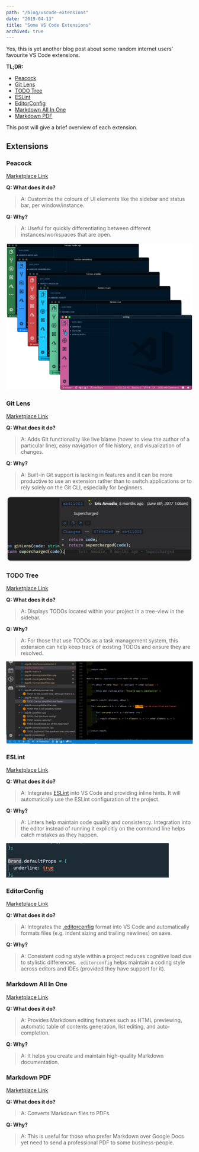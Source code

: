 ```yaml
---
path: "/blog/vscode-extensions"
date: "2019-04-13"
title: "Some VS Code Extensions"
archived: true
---
```


Yes, this is yet another blog post about some random internet users'
favourite VS Code extensions.

<!-- end -->

**TL;DR:**

  * [Peacock](#peacock)
  * [Git Lens](#git-lens)
  * [TODO Tree](#todo-tree)
  * [ESLint](#eslint)
  * [EditorConfig](#editorconfig)
  * [Markdown All In One](#markdown-all-in-one)
  * [Markdown PDF](#markdown-pdf)

This post will give a brief overview of each extension.

## Extensions

### Peacock

[Marketplace Link](https://marketplace.visualstudio.com/items?itemName=johnpapa.vscode-peacock)

**Q: What does it do?**
> A: Customize the colours of UI elements like the sidebar and status bar, per window/instance.

**Q: Why?**
> A: Useful for quickly differentiating between different instances/workspaces that are open.

![Peacock](./_images/peacock.png)

### Git Lens

[Marketplace Link](https://marketplace.visualstudio.com/items?itemName=eamodio.gitlens)

**Q: What does it do?**
> A: Adds Git functionality like live blame (hover to view the author of a particular line),
easy navigation of file history, and visualization of changes.

**Q: Why?**
> A: Built-in Git support is lacking in features and it can be more productive to use an extension rather
than to switch applications or to rely solely on the Git CLI, especially for beginners.

![Git Lens](./_images/git-lens.png)

### TODO Tree

[Marketplace Link](https://marketplace.visualstudio.com/items?itemName=Gruntfuggly.todo-tree)

**Q: What does it do?**
> A: Displays TODOs located within your project in a tree-view in the sidebar.

**Q: Why?**
> A: For those that use TODOs as a task management system, this extension can help keep track
of existing TODOs and ensure they are resolved.

![TODO Tree](./_images/todo-tree.png)

### ESLint

[Marketplace Link](https://marketplace.visualstudio.com/items?itemName=dbaeumer.vscode-eslint)

**Q: What does it do?**
> A: Integrates [ESLint](https://eslint.org) into VS Code and providing inline hints. It will automatically
use the ESLint configuration of the project.

**Q: Why?**
> A: Linters help maintain code quality and consistency. Integration into the editor instead of running
it explicitly on the command line helps catch mistakes as they happen.

![ESLint](./_images/eslint.png)

### EditorConfig

[Marketplace Link](https://marketplace.visualstudio.com/items?itemName=EditorConfig.EditorConfig)

**Q: What does it do?**
> A: Integrates the [.editorconfig](https://editorconfig.org/) format into VS Code and automatically
formats files (e.g. indent sizing and trailing newlines) on save.

**Q: Why?**
> A: Consistent coding style within a project reduces cognitive load due to stylistic differences.
`.editorconfig` helps maintain a coding style across editors and IDEs (provided they have support for it).

### Markdown All In One

[Marketplace Link](https://marketplace.visualstudio.com/items?itemName=yzhang.markdown-all-in-one)

**Q: What does it do?**
> A: Provides Markdown editing features such as HTML previewing, automatic table of contents generation,
list editing, and auto-completion.

**Q: Why?**
> A: It helps you create and maintain high-quality Markdown documentation.

### Markdown PDF

[Marketplace Link](https://marketplace.visualstudio.com/items?itemName=yzane.markdown-pdf)

**Q: What does it do?**
> A: Converts Markdown files to PDFs.

**Q: Why?**
> A: This is useful for those who prefer Markdown over Google Docs yet need to send a professional
PDF to some business-people.
